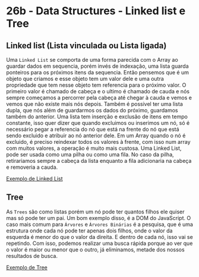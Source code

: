 # 26b - Data Structures - Linked list e Tree

## Linked list (Lista vinculada ou Lista ligada)

Uma `Linked List` se comporta de uma forma parecida com o Array ao guardar dados em sequencia,
porém invés de indexação, uma lista guarda ponteiros para os próximos itens da sequencia. Então
pensemos que é um objeto que criamos e esse objeto tem um valor dele e uma outra propriedade que
tem nesse objeto tem referencia para o próximo valor. O primeiro valor é chamado de cabeça e o
ultimo é chamado de cauda e nós sempre começamos a percorrer pela cabeça até chegar à cauda e vemos
e vemos que não existe mais nós depois.
Também é possivel ter uma lista dupla, que nós além de guardarmos os dados do próximo, guardamos também
do anterior. Uma lista tem inserção e exclusão de itens em tempo constante, isso quer dizer que quando
excluimos ou inserimos um nó, só é necessário pegar a referencia do nó que está na frente do nó que está
sendo excluido e atribuir ao nó anterior dele. Em um Array quando o nó é excluido, é preciso reindexar todos
os valores à frente, com isso num array com muitos valores, a operação é muito mais custosa.
Uma Linked List, pode ser usada como uma pilha ou como uma fila. No caso da pilha, retirariamos sempre a cabeça
da lista enquanto a fila adicionaria na cabeça e removeria a cauda.

[Exemplo de Linked List](https://codepen.io/thonly/pen/QqRVJX)

## Tree

As `Trees` são como listas porém um nó pode ter quantos filhos ele quiser mas só pode ter um pai. Um bom exemplo
disso, é a DOM do JavaScript. O caso mais comum para `Árvores` e `Árvores Binárias` é a pesquisa, que é uma estrutura
onde cada nó pode ter apenas dois filhos, onde o valor da esquerda é menor do que o valor da direita. E dentro de cada
nó, isso vai se repetindo. Com isso, podemos realizar uma busca rápida porque ao ver que o valor é maior ou menor que o
outro, já eliminamos, metade dos nossos resultados de busca.

[Exemplo de Tree](https://codepen.io/thonly/pen/qVWOpM)

